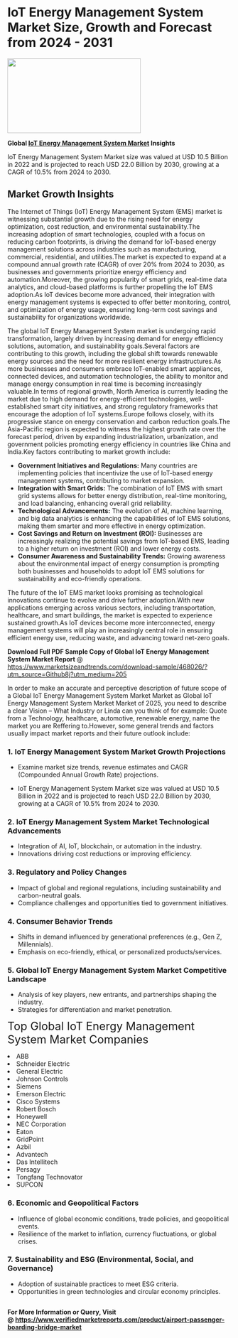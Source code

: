 <H1>IoT Energy Management System Market Size, Growth and Forecast from 2024 - 2031</H1><img class="aligncenter size-medium wp-image-584254" src="https://thirdeyenews.in/wp-content/uploads/2024/09/Global-Market-Research-300x168.jpeg" alt="" width="300" height="168" /><p><strong>Global&nbsp;<a href="https://www.marketsizeandtrends.com/download-sample/468026/?utm_source=Github8j?utm_medium=205">IoT Energy Management System Market</a> Insights</strong></p><p>IoT Energy Management System Market size was valued at USD 10.5 Billion in 2022 and is projected to reach USD 22.0 Billion by 2030, growing at a CAGR of 10.5% from 2024 to 2030.</p><p><h2>Market Growth Insights</h2> <p>The Internet of Things (IoT) Energy Management System (EMS) market is witnessing substantial growth due to the rising need for energy optimization, cost reduction, and environmental sustainability.The increasing adoption of smart technologies, coupled with a focus on reducing carbon footprints, is driving the demand for IoT-based energy management solutions across industries such as manufacturing, commercial, residential, and utilities.The market is expected to expand at a compound annual growth rate (CAGR) of over 20% from 2024 to 2030, as businesses and governments prioritize energy efficiency and automation.Moreover, the growing popularity of smart grids, real-time data analytics, and cloud-based platforms is further propelling the IoT EMS adoption.As IoT devices become more advanced, their integration with energy management systems is expected to offer better monitoring, control, and optimization of energy usage, ensuring long-term cost savings and sustainability for organizations worldwide.</p> <p>The global IoT Energy Management System market is undergoing rapid transformation, largely driven by increasing demand for energy efficiency solutions, automation, and sustainability goals.Several factors are contributing to this growth, including the global shift towards renewable energy sources and the need for more resilient energy infrastructures.As more businesses and consumers embrace IoT-enabled smart appliances, connected devices, and automation technologies, the ability to monitor and manage energy consumption in real time is becoming increasingly valuable.In terms of regional growth, North America is currently leading the market due to high demand for energy-efficient technologies, well-established smart city initiatives, and strong regulatory frameworks that encourage the adoption of IoT systems.Europe follows closely, with its progressive stance on energy conservation and carbon reduction goals.The Asia-Pacific region is expected to witness the highest growth rate over the forecast period, driven by expanding industrialization, urbanization, and government policies promoting energy efficiency in countries like China and India.Key factors contributing to market growth include: <ul> <li><strong>Government Initiatives and Regulations:</strong> Many countries are implementing policies that incentivize the use of IoT-based energy management systems, contributing to market expansion.</li> <li><strong>Integration with Smart Grids:</strong> The combination of IoT EMS with smart grid systems allows for better energy distribution, real-time monitoring, and load balancing, enhancing overall grid reliability.</li> <li><strong>Technological Advancements:</strong> The evolution of AI, machine learning, and big data analytics is enhancing the capabilities of IoT EMS solutions, making them smarter and more effective in energy optimization.</li> <li><strong>Cost Savings and Return on Investment (ROI):</strong> Businesses are increasingly realizing the potential savings from IoT-based EMS, leading to a higher return on investment (ROI) and lower energy costs.</li> <li><strong>Consumer Awareness and Sustainability Trends:</strong> Growing awareness about the environmental impact of energy consumption is prompting both businesses and households to adopt IoT EMS solutions for sustainability and eco-friendly operations.</li> </ul> <p>The future of the IoT EMS market looks promising as technological innovations continue to evolve and drive further adoption.With new applications emerging across various sectors, including transportation, healthcare, and smart buildings, the market is expected to experience sustained growth.As IoT devices become more interconnected, energy management systems will play an increasingly central role in ensuring efficient energy use, reducing waste, and advancing toward net-zero goals.</p> <p><span class=""><strong>Download Full PDF Sample Copy of Global IoT Energy Management System Market Report</strong> @ <a href="https://www.marketsizeandtrends.com/download-sample/468026/?utm_source=Github8j?utm_medium=205" target="_blank">https://www.marketsizeandtrends.com/download-sample/468026/?utm_source=Github8j?utm_medium=205</a></span></p><p>In order to make an accurate and perceptive description of future scope of a Global&nbsp;IoT Energy Management System Market Market as Global&nbsp;IoT Energy Management System Market Market of 2025, you need to describe a clear Vision &ndash; What Industry or Linda can you think of for example: Quote from a Technology, healthcare, automotive, renewable energy, name the market you are Reffering to.However, some general trends and factors usually impact market reports and their future outlook include:</p><h3>1.&nbsp;<strong>IoT Energy Management System Market Growth Projections</strong></h3><ul><li>Examine market size trends, revenue estimates and CAGR (Compounded Annual Growth Rate) projections.</li><li><p>IoT Energy Management System Market size was valued at USD 10.5 Billion in 2022 and is projected to reach USD 22.0 Billion by 2030, growing at a CAGR of 10.5% from 2024 to 2030.</p></li></ul><h3>2.&nbsp;<strong>IoT Energy Management System Market Technological Advancements</strong></h3><ul><li>Integration of AI, IoT, blockchain, or automation in the industry.</li><li>Innovations driving cost reductions or improving efficiency.</li></ul><h3>3.&nbsp;<strong>Regulatory and Policy Changes</strong></h3><ul><li>Impact of global and regional regulations, including sustainability and carbon-neutral goals.</li><li>Compliance challenges and opportunities tied to government initiatives.</li></ul><h3>4.&nbsp;<strong>Consumer Behavior Trends</strong></h3><ul><li>Shifts in demand influenced by generational preferences (e.g., Gen Z, Millennials).</li><li>Emphasis on eco-friendly, ethical, or personalized products/services.</li></ul><h3>5.&nbsp;<strong>Global IoT Energy Management System Market Competitive Landscape</strong></h3><ul><li>Analysis of key players, new entrants, and partnerships shaping the industry.</li><li>Strategies for differentiation and market penetration.</li></ul><p data-pm-slice="1 1 []"><span style="color: inherit; font-family: inherit; font-size: 25px;">Top Global IoT Energy Management System Market Companies</span></p><div class="" data-test-id=""><p><li>ABB</li><li> Schneider Electric</li><li> General Electric</li><li> Johnson Controls</li><li> Siemens</li><li> Emerson Electric</li><li> Cisco Systems</li><li> Robert Bosch</li><li> Honeywell</li><li> NEC Corporation</li><li> Eaton</li><li> GridPoint</li><li> Azbil</li><li> Advantech</li><li> Das Intellitech</li><li> Persagy</li><li> Tongfang Technovator</li><li> SUPCON</li></p></div><h3>6.&nbsp;<strong>Economic and Geopolitical Factors</strong></h3><ul><li>Influence of global economic conditions, trade policies, and geopolitical events.</li><li>Resilience of the market to inflation, currency fluctuations, or global crises.</li></ul><h3>7.&nbsp;<strong>Sustainability and ESG (Environmental, Social, and Governance)</strong></h3><ul><li>Adoption of sustainable practices to meet ESG criteria.</li><li>Opportunities in green technologies and circular economy principles.</li></ul><h2><strong style="font-size: 14px;">For More Information or Query, Visit @&nbsp;</strong><a style="background-color: #ffffff; font-size: 14px;" href="https://www.marketsizeandtrends.com/report/iot-energy-management-system-market/" target="_blank">https://www.verifiedmarketreports.com/product/airport-passenger-boarding-bridge-market</a></h2>